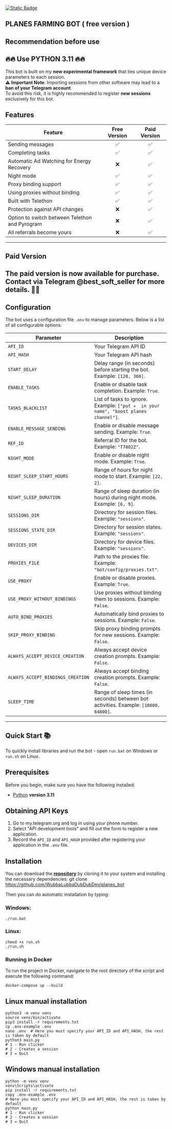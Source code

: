 [![Static Badge](https://img.shields.io/badge/Telegram-Bot%20Link-Link?style=for-the-badge&logo=Telegram&logoColor=white&logoSize=auto&color=blue)](https://t.me/plane_cryptobot/planes?startapp=ref_T78O2Z)

## PLANES FARMING BOT ( free version )

## Recommendation before use

## 🔥🔥 Use PYTHON 3.11 🔥🔥

This bot is built on my **new experimental framework** that ties unique device parameters to each session.  
⚠️ **Important Note**: Importing sessions from other software may lead to a **ban of your Telegram account**.  
To avoid this risk, it is highly recommended to register **new sessions** exclusively for this bot.  

## Features

| Feature                                        | Free Version | Paid Version |
|------------------------------------------------|:------------:|:------------:|
| Sending messages                               |      ✅       |      ✅       |
| Completing tasks                               |      ✅       |      ✅       |
| Automatic Ad Watching for Energy Recovery      |      ❌       |      ✅       |
| Night mode                                     |      ✅       |      ✅       |
| Proxy binding support                          |      ✅       |      ✅       |
| Using proxies without binding                  |      ✅       |      ✅       |
| Built with Telethon                            |      ✅       |      ✅       |
| Protection against API changes                 |      ❌       |      ✅       |
| Option to switch between Telethon and Pyrogram |      ❌       |      ✅       |
| All referrals become yours                     |      ❌       |      ✅       |







---

## Paid Version

The paid version is now available for purchase. Contact via Telegram @best_soft_seller for more details. 💎📲 
---

## Configuration

The bot uses a configuration file `.env` to manage parameters. Below is a list of all configurable options:

| Parameter                         | Description                                                                           |
|-----------------------------------|---------------------------------------------------------------------------------------|
| `API_ID`                          | Your Telegram API ID                                                                  |
| `API_HASH`                        | Your Telegram API hash                                                                |
| `START_DELAY`                     | Delay range (in seconds) before starting the bot. Example: `[120, 360]`.              |
| `ENABLE_TASKS`                    | Enable or disable task completion. Example: `True`.                                   |
| `TASKS_BLACKLIST`                 | List of tasks to ignore. Example: `["put ✈️  in your name", "boost planes channel"]`. |
| `ENABLE_MESSAGE_SENDING`          | Enable or disable message sending. Example: `True`.                                   |
| `REF_ID`                          | Referral ID for the bot. Example: `"T78O2Z"`.                                         |
| `NIGHT_MODE`                      | Enable or disable night mode. Example: `True`.                                        |
| `NIGHT_SLEEP_START_HOURS`         | Range of hours for night mode to start. Example: `[22, 2]`.                           |
| `NIGHT_SLEEP_DURATION`            | Range of sleep duration (in hours) during night mode. Example: `[6, 9]`.              |
| `SESSIONS_DIR`                    | Directory for session files. Example: `"sessions"`.                                   |
| `SESSIONS_STATE_DIR`              | Directory for session states. Example: `"sessions"`.                                  |
| `DEVICES_DIR`                     | Directory for device files. Example: `"sessions"`.                                    |
| `PROXIES_FILE`                    | Path to the proxies file. Example: `"bot/config/proxies.txt"`.                        |
| `USE_PROXY`                       | Enable or disable proxies. Example: `True`.                                           |
| `USE_PROXY_WITHOUT_BINDINGS`      | Use proxies without binding them to sessions. Example: `False`.                       |
| `AUTO_BIND_PROXIES`               | Automatically bind proxies to sessions. Example: `False`.                             |
| `SKIP_PROXY_BINDING`              | Skip proxy binding prompts for new sessions. Example: `False`.                        |
| `ALWAYS_ACCEPT_DEVICE_CREATION`   | Always accept device creation prompts. Example: `False`.                              |
| `ALWAYS_ACCEPT_BINDINGS_CREATION` | Always accept binding creation prompts. Example: `False`.                             |
| `SLEEP_TIME`                      | Range of sleep times (in seconds) between bot activities. Example: `[10800, 64800]`.  |

---

## Quick Start 📚

To quickly install libraries and run the bot - open `run.bat` on Windows or `run.sh` on Linux.

## Prerequisites
Before you begin, make sure you have the following installed:
- [Python](https://www.python.org/downloads/) **version 3.11**

## Obtaining API Keys
1. Go to my.telegram.org and log in using your phone number.
2. Select "API development tools" and fill out the form to register a new application.
3. Record the `API_ID` and `API_HASH` provided after registering your application in the `.env` file.

## Installation
You can download the [**repository**](https://github.com/WubbaLubbaDubDubDev/planes_bot) by cloning it to your system and installing the necessary dependencies:
git clone https://github.com/WubbaLubbaDubDubDev/planes_bot


Then you can do automatic installation by typing:

### Windows:
```shell
./run.bat
```

### Linux:
```shell
chmod +x run.sh
./run.sh
```

### Running in Docker

To run the project in Docker, navigate to the root directory of the script and execute the following command:
```shell
docker-compose up --build
```

## Linux manual installation
```shell
python3 -m venv venv
source venv/bin/activate
pip3 install -r requirements.txt
cp .env-example .env
nano .env  # Here you must specify your API_ID and API_HASH, the rest is taken by default
python3 main.py
# 1 - Run clicker
# 2 - Creates a session
# 3 = Quit
```

## Windows manual installation
```shell
python -m venv venv
venv\Scripts\activate
pip install -r requirements.txt
copy .env-example .env
# Here you must specify your API_ID and API_HASH, the rest is taken by default
python main.py
# 1 - Run clicker
# 2 - Creates a session
# 3 = Quit
```
